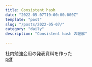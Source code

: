```yaml
---
title: Consistent hash
date: "2022-05-07T10:00:00.000Z"
template: "post"
slug: "/posts/2022-05-07/"
category: "daily"
description: "Consistent hash の理解"

---
```


社内勉強会用の発表資料を作った  
[pdf](https://github.com/smith-30/gatsby-blog/blob/master/_slides/consistent_hash/base.pdf)